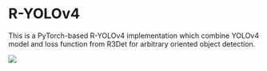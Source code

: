 # R-YOLOv4

This is a PyTorch-based R-YOLOv4 implementation which combine YOLOv4 model and loss function from R3Det for arbitrary oriented object detection.



![](https://github.com/kkkunnnnethan/R-YOLOv4/blob/master/images/angle.png)
